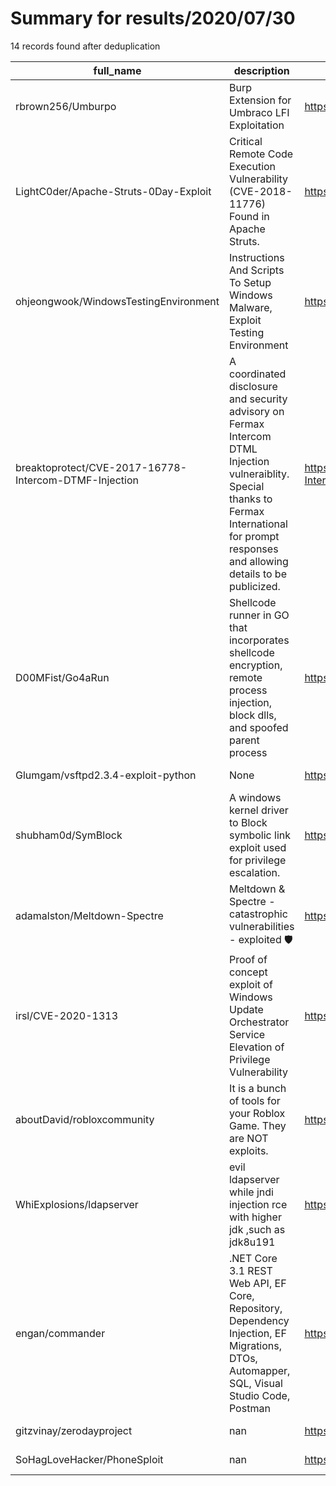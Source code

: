 
# Summary for results/2020/07/30
    
14 records found after deduplication

| full_name | description | html_url | matched_list | matched_count | pushed_at | size | stargazers_count | language | forks_count |
|-------------------------------------------------------|----------------------------------------------------------------------------------------------------------------------------------------------------------------------------------------------------|--------------------------------------------------------------------------|----------------------------------------------|-----------------|---------------------------|--------|--------------------|------------|---------------|
| rbrown256/Umburpo | Burp Extension for Umbraco LFI Exploitation | https://github.com/rbrown256/Umburpo | ['exploit'] | 1 | 2020-07-30 15:13:25+00:00 | 10 | 2 | Python | 0 |
| LightC0der/Apache-Struts-0Day-Exploit | Critical Remote Code Execution Vulnerability (CVE-2018-11776) Found in Apache Struts. | https://github.com/LightC0der/Apache-Struts-0Day-Exploit | ['0day', 'exploit', 'remote code execution'] | 3 | 2020-07-30 21:35:38+00:00 | 14 | 11 | Python | 4 |
| ohjeongwook/WindowsTestingEnvironment | Instructions And Scripts To Setup Windows Malware, Exploit Testing Environment | https://github.com/ohjeongwook/WindowsTestingEnvironment | ['exploit'] | 1 | 2020-07-30 04:11:26+00:00 | 764 | 6 | PowerShell | 1 |
| breaktoprotect/CVE-2017-16778-Intercom-DTMF-Injection | A coordinated disclosure and security advisory on Fermax Intercom DTML Injection vulneraiblity. Special thanks to Fermax International for prompt responses and allowing details to be publicized. | https://github.com/breaktoprotect/CVE-2017-16778-Intercom-DTMF-Injection | ['cve-2'] | 1 | 2020-07-30 19:15:08+00:00 | 1410 | 0 | | 0 |
| D00MFist/Go4aRun | Shellcode runner in GO that incorporates shellcode encryption, remote process injection, block dlls, and spoofed parent process | https://github.com/D00MFist/Go4aRun | ['shellcode'] | 1 | 2020-07-30 14:45:30+00:00 | 46 | 169 | Go | 20 |
| Glumgam/vsftpd2.3.4-exploit-python | None | https://github.com/Glumgam/vsftpd2.3.4-exploit-python | ['exploit'] | 1 | 2020-07-30 12:54:11+00:00 | 16 | 0 | Python | 0 |
| shubham0d/SymBlock | A windows kernel driver to Block symbolic link exploit used for privilege escalation. | https://github.com/shubham0d/SymBlock | ['exploit'] | 1 | 2020-07-30 20:39:38+00:00 | 136 | 2 | C | 3 |
| adamalston/Meltdown-Spectre | Meltdown & Spectre - catastrophic vulnerabilities - exploited 🛡️ | https://github.com/adamalston/Meltdown-Spectre | ['exploit'] | 1 | 2020-07-30 04:28:20+00:00 | 53 | 1 | C | 0 |
| irsl/CVE-2020-1313 | Proof of concept exploit of Windows Update Orchestrator Service Elevation of Privilege Vulnerability | https://github.com/irsl/CVE-2020-1313 | ['cve-2', 'exploit'] | 2 | 2020-07-30 07:48:40+00:00 | 106 | 113 | C++ | 20 |
| aboutDavid/robloxcommunity | It is a bunch of tools for your Roblox Game. They are NOT exploits. | https://github.com/aboutDavid/robloxcommunity | ['exploit'] | 1 | 2020-07-30 02:06:05+00:00 | 4 | 1 | | 0 |
| WhiExplosions/ldapserver | evil ldapserver while jndi injection rce with higher jdk ,such as jdk8u191 | https://github.com/WhiExplosions/ldapserver | ['rce'] | 1 | 2020-07-30 09:57:07+00:00 | 3858 | 0 | nan | 0 |
| engan/commander | .NET Core 3.1 REST Web API, EF Core, Repository, Dependency Injection, EF Migrations, DTOs, Automapper, SQL, Visual Studio Code, Postman | https://github.com/engan/commander | ['command injection'] | 1 | 2020-07-30 13:22:34+00:00 | 3642 | 0 | C# | 0 |
| gitzvinay/zerodayproject | nan | https://github.com/gitzvinay/zerodayproject | ['zeroday'] | 1 | 2020-07-30 14:14:43+00:00 | 0 | 0 | nan | 0 |
| SoHagLoveHacker/PhoneSploit | nan | https://github.com/SoHagLoveHacker/PhoneSploit | ['sploit'] | 1 | 2020-07-30 17:33:59+00:00 | 6 | 0 | Python | 0 |

